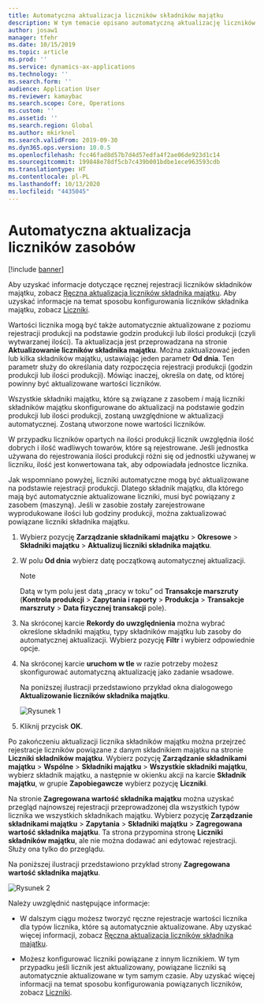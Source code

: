 ```yaml
---
title: Automatyczna aktualizacja liczników składników majątku
description: W tym temacie opisano automatyczną aktualizację liczników składników majątku w module Zarządzanie składnikami majątku.
author: josaw1
manager: tfehr
ms.date: 10/15/2019
ms.topic: article
ms.prod: ''
ms.service: dynamics-ax-applications
ms.technology: ''
ms.search.form: ''
audience: Application User
ms.reviewer: kamaybac
ms.search.scope: Core, Operations
ms.custom: ''
ms.assetid: ''
ms.search.region: Global
ms.author: mkirknel
ms.search.validFrom: 2019-09-30
ms.dyn365.ops.version: 10.0.5
ms.openlocfilehash: fcc46fad8d57b7d4d57edfa4f2ae06de923d1c14
ms.sourcegitcommit: 199848e78df5cb7c439b001bdbe1ece963593cdb
ms.translationtype: HT
ms.contentlocale: pl-PL
ms.lasthandoff: 10/13/2020
ms.locfileid: "4435045"
---
```

# <a name="automatic-update-of-asset-counters"></a>Automatyczna aktualizacja liczników zasobów

[!include [banner](../../includes/banner.md)]

Aby uzyskać informacje dotyczące ręcznej rejestracji liczników składników majątku, zobacz [Ręczna aktualizacja liczników składnika majątku](../work-orders/manual-update-of-asset-counters.md). Aby uzyskać informacje na temat sposobu konfigurowania liczników składnika majątku, zobacz [Liczniki](../setup-for-objects/counters.md).

Wartości licznika mogą być także automatycznie aktualizowane z poziomu rejestracji produkcji na podstawie godzin produkcji lub ilości produkcji (czyli wytwarzanej ilości). Ta aktualizacja jest przeprowadzana na stronie **Aktualizowanie liczników składnika majątku**. Można zaktualizować jeden lub kilka składników majątku, ustawiając jeden parametr **Od dnia**. Ten parametr służy do określania daty rozpoczęcia rejestracji produkcji (godzin produkcji lub ilości produkcji). Mówiąc inaczej, określa on datę, od której powinny być aktualizowane wartości liczników.

Wszystkie składniki majątku, które są związane z zasobem *i* mają liczniki składników majątku skonfigurowane do aktualizacji na podstawie godzin produkcji lub ilości produkcji, zostaną uwzględnione w aktualizacji automatycznej. Zostaną utworzone nowe wartości liczników.

W przypadku liczników opartych na ilości produkcji licznik uwzględnia ilość dobrych i ilość wadliwych towarów, które są rejestrowane. Jeśli jednostka używana do rejestrowania ilości produkcji różni się od jednostki używanej w liczniku, ilość jest konwertowana tak, aby odpowiadała jednostce licznika.

Jak wspomniano powyżej, liczniki automatyczne mogą być aktualizowane na podstawie rejestracji produkcji. Dlatego składnik majątku, dla którego mają być automatycznie aktualizowane liczniki, musi być powiązany z zasobem (maszyną). Jeśli w zasobie zostały zarejestrowane wyprodukowane ilości lub godziny produkcji, można zaktualizować powiązane liczniki składnika majątku.

1. Wybierz pozycję **Zarządzanie składnikami majątku** > **Okresowe** > **Składniki majątku** > **Aktualizuj liczniki składnika majątku**.

2. W polu **Od dnia** wybierz datę początkową automatycznej aktualizacji.

    >[!NOTE]
    >Datą w tym polu jest datą „pracy w toku” od **Transakcje marszruty** (**Kontrola produkcji** > **Zapytania i raporty** > **Produkcja** > **Transakcje marszruty** > **Data fizycznej transakcji** pole).

3. Na skróconej karcie **Rekordy do uwzględnienia** można wybrać określone składniki majątku, typy składników majątku lub zasoby do automatycznej aktualizacji. Wybierz pozycję **Filtr** i wybierz odpowiednie opcje.

4. Na skróconej karcie **uruchom w tle** w razie potrzeby możesz skonfigurować automatyczną aktualizację jako zadanie wsadowe.

    Na poniższej ilustracji przedstawiono przykład okna dialogowego **Aktualizowanie liczników składnika majątku**.

    ![Rysunek 1](media/12-work-orders.png)

5. Kliknij przycisk **OK**. 

Po zakończeniu aktualizacji licznika składników majątku można przejrzeć rejestracje liczników powiązane z danym składnikiem majątku na stronie **Liczniki składników majątku**. Wybierz pozycję **Zarządzanie składnikami majątku** > **Wspólne** > **Składniki majątku** > **Wszystkie składniki majątku**, wybierz składnik majątku, a następnie w okienku akcji na karcie **Składnik majątku**, w grupie **Zapobiegawcze** wybierz pozycję **Liczniki**.

Na stronie **Zagregowana wartość składnika majątku** można uzyskać przegląd najnowszej rejestracji przeprowadzonej dla wszystkich typów licznika we wszystkich składnikach majątku. Wybierz pozycję **Zarządzanie składnikami majątku** > **Zapytania** > **Składniki majątku** > **Zagregowana wartość składnika majątku**. Ta strona przypomina stronę **Liczniki składników majątku**, ale nie można dodawać ani edytować rejestracji. Służy ona tylko do przeglądu.

Na poniższej ilustracji przedstawiono przykład strony **Zagregowana wartość składnika majątku**.

![Rysunek 2](media/13-work-orders.png)

Należy uwzględnić następujące informacje:

- W dalszym ciągu możesz tworzyć ręczne rejestracje wartości licznika dla typów licznika, które są automatycznie aktualizowane. Aby uzyskać więcej informacji, zobacz [Ręczna aktualizacja liczników składnika majątku](../work-orders/manual-update-of-asset-counters.md).

- Możesz konfigurować liczniki powiązane z innym licznikiem. W tym przypadku jeśli licznik jest aktualizowany, powiązane liczniki są automatycznie aktualizowane w tym samym czasie. Aby uzyskać więcej informacji na temat sposobu konfigurowania powiązanych liczników, zobacz [Liczniki](../setup-for-objects/counters.md).

